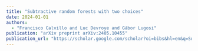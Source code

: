 ```yaml
---
title: "Subtractive random forests with two choices"
date: 2024-01-01
authors:
  - "Francisco Calvillo and Luc Devroye and Gábor Lugosi"
publication: "arXiv preprint arXiv:2405.10455"
publication_url: "https://scholar.google.com/scholar?oi=bibs&hl=en&q=Subtractive+random+forests+with+two+choices"
---
```

